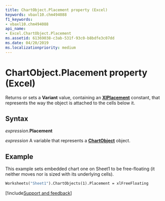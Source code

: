 ```yaml
---
title: ChartObject.Placement property (Excel)
keywords: vbaxl10.chm494088
f1_keywords:
- vbaxl10.chm494088
api_name:
- Excel.ChartObject.Placement
ms.assetid: 61369038-c3ab-531f-93c0-b8bdfe3c07dd
ms.date: 04/20/2019
ms.localizationpriority: medium
---
```



# ChartObject.Placement property (Excel)

Returns or sets a **Variant** value, containing an **[XlPlacement](Excel.XlPlacement.md)** constant, that represents the way the object is attached to the cells below it.


## Syntax

_expression_.**Placement**

_expression_ A variable that represents a **[ChartObject](Excel.ChartObject.md)** object.


## Example

This example sets embedded chart one on Sheet1 to be free-floating (it neither moves nor is sized with its underlying cells).

```vb
Worksheets("Sheet1").ChartObjects(1).Placement = xlFreeFloating
```




[!include[Support and feedback](~/includes/feedback-boilerplate.md)]